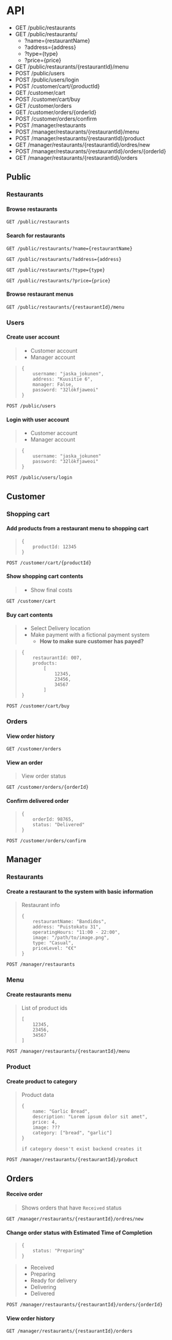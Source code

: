 # API

- GET /public/restaurants
- GET /public/restaurants/
  - ?name={restaurantName}
  - ?address={address}
  - ?type={type}
  - ?price={price}
- GET /public/restaurants/{restaurantId}/menu
- POST /public/users
- POST /public/users/login
- POST /customer/cart/{productId}
- GET /customer/cart
- POST /customer/cart/buy
- GET /customer/orders
- GET /customer/orders/{orderId}
- POST /customer/orders/confirm
- POST /manager/restaurants
- POST /manager/restaurants/{restaurantId}/menu
- POST /manager/restaurants/{restaurantId}/product
- GET /manager/restaurants/{restaurantId}/ordres/new
- POST /manager/restaurants/{restaurantId}/orders/{orderId}
- GET /manager/restaurants/{restaurantId}/orders

## Public

### Restaurants

#### Browse restaurants

`GET /public/restaurants`

#### Search for restaurants

`GET /public/restaurants/?name={restaurantName}`

`GET /public/restaurants/?address={address}`

`GET /public/restaurants/?type={type}`

`GET /public/restaurants/?price={price}`

#### Browse restaurant menus

`GET /public/restaurants/{restaurantId}/menu`

### Users

#### Create user account

> - Customer account
> - Manager account

> ```
> {
>     username: "jaska_jokunen",
>     address: "Kuusitie 6",
>     manager: False,
>     password: "32lökfjaweoi"
> }
> ```

`POST /public/users`

#### Login with user account

> - Customer account
> - Manager account

> ```
> {
>     username: "jaska_jokunen"
>     password: "32lökfjaweoi"
> }
> ```

`POST /public/users/login`


## Customer

### Shopping cart

#### Add products from a restaurant menu to shopping cart

> ```
> {
>     productId: 12345
> }
> ```

`POST /customer/cart/{productId}`

#### Show shopping cart contents

> - Show final costs

`GET /customer/cart`

#### Buy cart contents

> - Select Delivery location
> - Make payment with a fictional payment system
>   - **How to make sure customer has payed?**

> ```
> {
>     restaurantId: 007,
>     products:
>         [
>             12345,
>             23456,
>             34567
>         ]
> }
> ```

`POST /customer/cart/buy`

### Orders

#### View order history

`GET /customer/orders`

#### View an order

> View order status

`GET /customer/orders/{orderId}`

#### Confirm delivered order

> ```
> {
>     orderId: 98765,
>     status: "Delivered"
> }
> ```

`POST /customer/orders/confirm`


## Manager

### Restaurants

#### Create a restaurant to the system with basic information

> Restaurant info
>
> ```
> {
>     restaurantName: "Bandidos",
>     address: "Puistokatu 31",
>     operatingHours: "11:00 - 22:00",
>     image: "/path/to/image.png",
>     type: "Casual",
>     priceLevel: "€€"
> }
> ```

`POST /manager/restaurants`

### Menu

#### Create restaurants menu

> List of product ids
>
> ```
> [
>     12345,
>     23456,
>     34567
> ]
> ```

`POST /manager/restaurants/{restaurantId}/menu`

### Product

#### Create product to category

> Product data
>
> ```
> {
>     name: "Garlic Bread",
>     description: "Lorem ipsum dolor sit amet",
>     price: 4,
>     image: ???
>     category: ["bread", "garlic"]
> }
>
> if category doesn't exist backend creates it
> ```

`POST /manager/restaurants/{restaurantId}/product`

## Orders

#### Receive order

> Shows orders that have `Received` status

`GET /manager/restaurants/{restaurantId}/ordres/new`

#### Change order status with Estimated Time of Completion

> ```
> {
>     status: "Preparing"
> }
> ```

> - Received
> - Preparing
> - Ready for delivery
> - Delivering
> - Delivered

`POST /manager/restaurants/{restaurantId}/orders/{orderId}`

#### View order history

`GET /manager/restaurants/{restaurantId}/orders`
